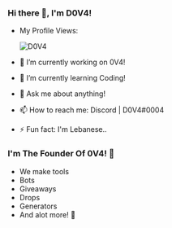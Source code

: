 ### Hi there 👋, I'm D0V4!

- My Profile Views: <p align="left"> <img src="https://gpvc.arturio.dev/user" alt="D0V4" /> </p>

- 🔭 I’m currently working on 0V4!
- 🌱 I’m currently learning Coding!
- 💬 Ask me about anything!
- 📫 How to reach me: Discord | D0V4#0004
- ⚡ Fun fact: I'm Lebanese..

### I'm The Founder Of 0V4! 🤗
- We make tools
- Bots
- Giveaways
- Drops
- Generators
- And alot more! 💙

